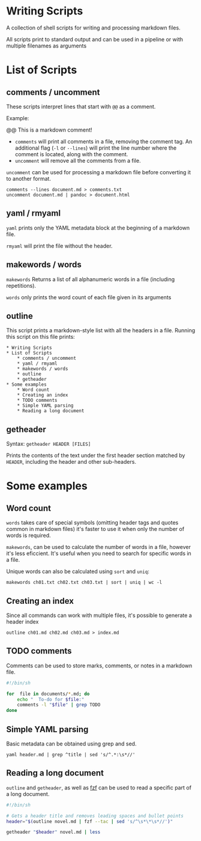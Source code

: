 # Writing Scripts

A collection of shell scripts for writing and processing markdown files.

All scripts print to standard output and can be used in a pipeline or with multiple filenames as arguments

# List of Scripts

## comments / uncomment

These scripts interpret lines that start with `@@` as a comment.

Example:

@@ This is a markdown comment!

* `comments` will print all comments in a file, removing the comment tag. An additional flag (`-l` or `--lines`) will print the line number where the comment is located, along with the comment.
* `uncomment` will remove all the comments from a file.

`uncomment` can be used for processing a markdown file before converting it to another format.

```
comments --lines document.md > comments.txt
uncomment document.md | pandoc > document.html
```

## yaml / rmyaml

`yaml` prints only the YAML metadata block at the beginning of a markdown file.

`rmyaml` will print the file without the header.

## makewords / words

`makewords` Returns a list of all alphanumeric words in a file (including repetitions).

`words` only prints the word count of each file given in its arguments

## outline

This script prints a markdown-style list with all the headers in a file. Running this script on this file prints:

```
* Writing Scripts
* List of Scripts
    * comments / uncomment
    * yaml / rmyaml
    * makewords / words
    * outline
    * getheader
* Some examples
    * Word count
    * Creating an index
    * TODO comments
    * Simple YAML parsing
    * Reading a long document
```

## getheader

Syntax: `getheader HEADER [FILES]`

Prints the contents of the text under the first header section matched by `HEADER`, including the header and other sub-headers.

# Some examples

## Word count

`words` takes care of special symbols (omitting header tags and quotes common in markdown files) it's faster to use it when only the number of words is required.

`makewords`, can be used to calculate the number of words in a file, however it's less eficcient. It's useful when you need to search for specific words in a file.

Unique words can also be calculated using `sort` and `uniq`:

```
makewords ch01.txt ch02.txt ch03.txt | sort | uniq | wc -l
```

## Creating an index

Since all commands can work with multiple files, it's possible to generate a header index

```
outline ch01.md ch02.md ch03.md > index.md
```

## TODO comments

Comments can be used to store marks, comments, or notes in a markdown file.

```sh
#!/bin/sh

for  file in documents/*.md; do
	echo "  To-do for $file:"
	comments -l "$file" | grep TODO
done
```

## Simple YAML parsing

Basic metadata can be obtained using grep and sed.

```
yaml header.md | grep ^title | sed 's/^.*:\s*//'
```

## Reading a long document

`outline` and `getheader`, as well as [fzf](https://github.com/junegunn/fzf) can be used to read a specific part of a long document.

```sh
#!/bin/sh

# Gets a header title and removes leading spaces and bullet points
header="$(outline novel.md | fzf --tac | sed 's/^\s*\*\s*//')"

getheader "$header" novel.md | less
```
